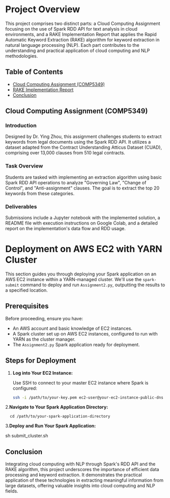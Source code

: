 # Project Overview

This project comprises two distinct parts: a Cloud Computing Assignment focusing on the use of Spark RDD API for text analysis in cloud environments, and a RAKE Implementation Report that applies the Rapid Automatic Keyword Extraction (RAKE) algorithm for keyword extraction in natural language processing (NLP). Each part contributes to the understanding and practical application of cloud computing and NLP methodologies.

## Table of Contents

- [Cloud Computing Assignment (COMP5349)](#cloud-computing-assignment-comp5349)
- [RAKE Implementation Report](#rake-implementation-report)
- [Conclusion](#conclusion)

## Cloud Computing Assignment (COMP5349)

### Introduction

Designed by Dr. Ying Zhou, this assignment challenges students to extract keywords from legal documents using the Spark RDD API. It utilizes a dataset adapted from the Contract Understanding Atticus Dataset (CUAD), comprising over 13,000 clauses from 510 legal contracts.

### Task Overview

Students are tasked with implementing an extraction algorithm using basic Spark RDD API operations to analyze "Governing Law", "Change of Control", and "Anti-assignment" clauses. The goal is to extract the top 20 keywords from these categories.

### Deliverables

Submissions include a Jupyter notebook with the implemented solution, a README file with execution instructions on Google Colab, and a detailed report on the implementation's data flow and RDD usage.

# Deployment on AWS EC2 with YARN Cluster

This section guides you through deploying your Spark application on an AWS EC2 instance within a YARN-managed cluster. We'll use the `spark-submit` command to deploy and run `Assignment2.py`, outputting the results to a specified location.

## Prerequisites

Before proceeding, ensure you have:

- An AWS account and basic knowledge of EC2 instances.
- A Spark cluster set up on AWS EC2 instances, configured to run with YARN as the cluster manager.
- The `Assignment2.py` Spark application ready for deployment.

## Steps for Deployment

1. **Log into Your EC2 Instance:**
   
   Use SSH to connect to your master EC2 instance where Spark is configured:

   ```bash
   ssh -i /path/to/your-key.pem ec2-user@your-ec2-instance-public-dns
2.**Navigate to Your Spark Application Directory:**

      cd /path/to/your-spark-application-directory
3.**Deploy and Run Your Spark Application:**

   sh submit_cluster.sh

## Conclusion

Integrating cloud computing with NLP through Spark's RDD API and the RAKE algorithm, this project underscores the importance of efficient data processing and keyword extraction. It demonstrates the practical application of these technologies in extracting meaningful information from large datasets, offering valuable insights into cloud computing and NLP fields.

